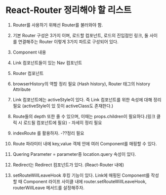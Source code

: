 # React-Router 정리해야 할 리스트

1. Router를 사용하기 위해선 Router를 불러와야 함.
2. 기본 Router 구성은 3가지 이며, 로드할 컴포넌트, 로드의 진입점인 링크, 둘 사이를 연결해주는 Router 이렇게 3가지 파트로 구성되어 있다.
  1. Component 내용
  2. Link 컴포넌트들이 있는 Nav 컴포넌트
  3. Router 컴포넌트

3. browserHistory의 역할 정리 필요 (Hash history), Router 태그의 history Attribute
4. Link 컴포넌트에는 activeStyle이 있다. 즉 Link 컴포넌트를 위한 속성에 대해 정리 필요 (activeStyle이 있 듯이 activeClass도 존재한다.)
5. Route들의 depth 또한 줄 수 있으며, 이때는 props.children이 필요하다.(링크 클릭 시 로드될 컴포넌트에 필요) - 자세히 정리 필요
6. indexRoute 를 활용하자. -??정리 필요
7. Route 파라미터 내에 key,value 객체 안에 여러 Component를 매핑할 수 있다.
8. Quering Parameter = parameter중 location.query 속성이 있다.
9. Redirect는 Redirect 컴포넌트가 있다. (React-Router 내에)
10. setRouteWillLeaveHook 후킹 기능이 있다. Link에 매핑된 Component를 작성할 때 Component 라이프 사이클 내에 router.setRouteWillLeaveHook, routerWillLeave 메서드를 설정해주자.